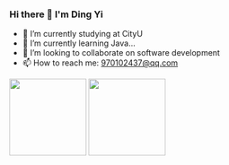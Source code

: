 ### Hi there 👋 I'm Ding Yi
- 🔭 I’m currently studying at CityU
- 🌱 I’m currently learning Java...
- 👯 I’m looking to collaborate on software development
- 📫 How to reach me: 970102437@qq.com
  
<img align="" height="137px" src="https://github-readme-stats.vercel.app/api?username=KOBEliever&hide_title=true&hide_border=true&show_icons=true&include_all_commits=true&line_height=21&bg_color=0,EC6C6C,FFD479,FFFC79,73FA79&theme=graywhite&locale=cn" />
<img align="" height="137px" src="https://github-readme-stats.vercel.app/api/top-langs/?username=KOBEliever&hide_title=true&hide_border=true&layout=compact&bg_color=0,73FA79,73FDFF,D783FF&theme=graywhite&locale=cn" />
<!--
**KOBEliever/KOBEliever** is a ✨ _special_ ✨ repository because its `README.md` (this file) appears on your GitHub profile.

Here are some ideas to get you started:

- 🔭 I’m currently working on ...
- 🌱 I’m currently learning ...
- 👯 I’m looking to collaborate on ...
- 🤔 I’m looking for help with ...
- 💬 Ask me about ...
- 📫 How to reach me: ...
- 😄 Pronouns: ...
- ⚡ Fun fact: ...
-->
